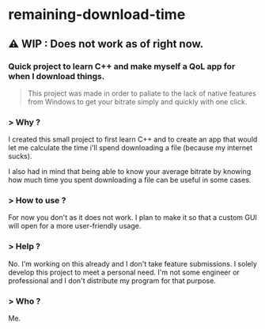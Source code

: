# remaining-download-time
## ⚠️ WIP : Does not work as of right now.

### **Quick project to learn C++ and make myself a QoL app for when I download things.**

> This project was made in order to paliate to the lack of native features from Windows to get your bitrate simply and quickly with one click.

### > Why ?
I created this small project to first learn C++ and to create an app that would let me calculate the time i'll spend downloading a file (because my internet sucks).  

I also had in mind that being able to know your average bitrate by knowing how much time you spent downloading a file can be useful in some cases.

### > How to use ?
For now you don't as it does not work. I plan to make it so that a custom GUI will open for a more user-friendly usage.  

### > Help ?
No. I'm working on this already and I don't take feature submissions. I solely develop this project to meet a personal need. I'm not some engineer or professional and I don't distribute my program for that purpose.

### > Who ?
Me.
